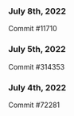 ### July 8th, 2022

Commit #11710

### July 5th, 2022

Commit #314353


### July 4th, 2022

Commit #72281
